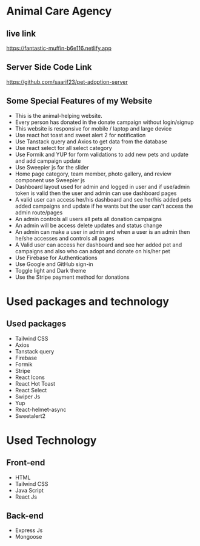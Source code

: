 
 # Animal Care Agency #

 ## live link 
 https://fantastic-muffin-b6e116.netlify.app

 ## Server Side Code Link 
 https://github.com/saarif23/pet-adoption-server
 

  ## Some Special Features of my Website
  - This is the animal-helping website. 
  - Every person has donated in the donate campaign  without login/signup 
  - This website is responsive for mobile / laptop  and large device
  - Use react hot toast and sweet alert 2 for notification 
  - Use Tanstack query and Axios to get data from the database
  - Use react select for all select category 
  - Use Formik and YUP for form validations to add new pets and update and add campaign update 
  - Use Sweepier js  for the slider 
  - Home page category, team member, photo gallery, and review component use Sweepier js 
  - Dashboard layout used for admin and logged in user and if use/admin token is valid then the user and admin can use dashboard pages
  - A valid user can access her/his dashboard and see her/his added pets added campaigns and update if he wants but the user can't access the admin route/pages
  - An admin controls all users all pets all donation campaigns  
  - An admin will be access delete updates and status change 
  - An admin can make a user in admin and when a user is an admin then he/she accesses and controls all pages
  - A Valid user can access her dashboard and see her added pet and campaigns and also who can adopt and donate on his/her pet
  - Use Firebase for Authentications
  - Use Google and GitHub sign-in
  - Toggle light and Dark theme
  - Use the Stripe payment method for donations 
  
  

  # Used packages and technology

  ## Used packages
  - Tailwind CSS
  - Axios
  - Tanstack query
  - Firebase 
  - Formik 
  - Stripe
  - React Icons
  - React Hot Toast
  - React Select
  - Swiper Js
  - Yup 
  - React-helmet-async
  - Sweetalert2



  # Used Technology
  ## Front-end
  - HTML
  - Tailwind CSS
  - Java Script
  - React Js

  ## Back-end
  - Express Js
  - Mongoose
   
  
